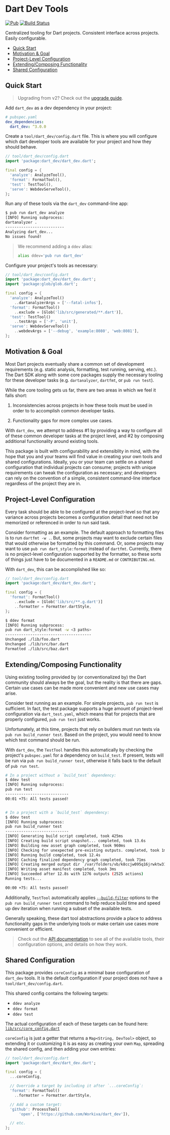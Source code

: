 # Dart Dev Tools

[![Pub](https://img.shields.io/pub/v/dart_dev.svg)](https://pub.dartlang.org/packages/dart_dev)
[![Build Status](https://travis-ci.org/Workiva/dart_dev.svg?branch=master)](https://travis-ci.org/Workiva/dart_dev)

Centralized tooling for Dart projects. Consistent interface across projects.
Easily configurable.

- [Quick Start](#quick-start)
- [Motivation & Goal](#motivation--goal)
- [Project-Level Configuration](#project-level-configuration)
- [Extending/Composing Functionality](#extendingcomposing-functionality)
- [Shared Configuration](#shared-configuration)

## Quick Start

> Upgrading from v2? Check out the [upgrade guide][upgrade-guide].

Add `dart_dev` as a dev dependency in your project:

```yaml
# pubspec.yaml
dev_dependencies:
  dart_dev: ^3.0.0
```

Create a `tool/dart_dev/config.dart` file. This is where you will configure
which dart developer tools are available for your project and how they should behave.

```dart
// tool/dart_dev/config.dart
import 'package:dart_dev/dart_dev.dart';

final config = {
  'analyze': AnalyzeTool(),
  'format': FormatTool(),
  'test': TestTool(),
  'serve': WebdevServeTool(),
};
```

Run any of these tools via the `dart_dev` command-line app:

```bash
$ pub run dart_dev analyze
[INFO] Running subprocess:
dartanalyzer .
--------------------------
Analyzing dart_dev...
No issues found!
```

> We recommend adding a `ddev` alias:
>
> ```bash
> alias ddev='pub run dart_dev'
> ```

Configure your project's tools as necessary:

```dart
// tool/dart_dev/config.dart
import 'package:dart_dev/dart_dev.dart';
import 'package:glob/glob.dart';

final config = {
  'analyze': AnalyzeTool()
    ..dartanalyzerArgs = ['--fatal-infos'],
  'format': FormatTool()
    ..exclude = [Glob('lib/src/generated/**.dart')],
  'test': TestTool()
    ..testArgs = ['-P', 'unit'],
  'serve': WebdevServeTool()
    ..webdevArgs = ['--debug', 'example:8080', 'web:8081'],
};
```

## Motivation & Goal

Most Dart projects eventually share a common set of development requirements
(e.g. static analysis, formatting, test running, serving, etc.). The Dart SDK
along with some core packages supply the necessary tooling for these developer
tasks (e.g. `dartanalyzer`, `dartfmt`, or `pub run test`).

While the core tooling gets us far, there are two areas in which we feel it
falls short:

1. Inconsistencies across projects in how these tools must be used in order to
   to accomplish common developer tasks.

2. Functionality gaps for more complex use cases.

With `dart_dev`, we attempt to address #1 by providing a way to configure all of
these common developer tasks at the project level, and #2 by composing
additional functionality around existing tools.

This package is built with configurability and extensiblity in mind, with the
hope that you and your teams will find value in creating your own tools and
shared configurations. Ideally, you or your team can settle on a shared
configuration that individual projects can consume; projects with unique
requirements can tweak the configuration as necessary; and developers can rely
on the convention of a simple, consistent command-line interface regardless of
the project they are in.

## Project-Level Configuration

Every task should be able to be configured at the project-level so that any
variance across projects becomes a configuration detail that need not be
memorized or referenced in order to run said task.

Consider formatting as an example. The default approach to formatting files is
to run `dartfmt -w .`. But, some projects may want to exclude certain files that
would otherwise be formatted by this command. Or, some projects may want to use
`pub run dart_style:format` instead of `dartfmt`. Currently, there is no
project-level configuration supported by the formatter, so these sorts of things
just have to be documented in a `README.md` or `CONTRIBUTING.md`.

With `dart_dev`, this can be accomplished like so:

```dart
// tool/dart_dev/config.dart
import 'package:dart_dev/dart_dev.dart';

final config = {
  'format': FormatTool()
    ..exclude = [Glob('lib/src/**.g.dart')]
    ..formatter = Formatter.dartStyle,
};
```

```bash
$ ddev format
[INFO] Running subprocess:
pub run dart_style:format -w <3 paths>
--------------------------------------
Unchanged ./lib/foo.dart
Unchanged ./lib/src/bar.dart
Formatted ./lib/src/baz.dart
```

## Extending/Composing Functionality

Using existing tooling provided by (or conventionalized by) the Dart community
should always be the goal, but the reality is that there are gaps. Certain use
cases can be made more convenient and new use cases may arise.

Consider test running as an example. For simple projects, `pub run test` is
sufficient. In fact, the test package supports a huge amount of project-level
configuration via `dart_test.yaml`, which means that for projects that are
properly configured, `pub run test` just works.

Unfortunately, at this time, projects that rely on builders must run tests via
`pub run build_runner test`. Based on the project, you would need to know which
test command should be run.

With `dart_dev`, the `TestTool` handles this automatically by checking the
project's `pubspec.yaml` for a dependency on `build_test`. If present, tests
will be run via `pub run build_runner test`, otherwise it falls back to the
default of `pub run test`.

```bash
# In a project without a `build_test` dependency:
$ ddev test
[INFO] Running subprocess:
pub run test
----------------------------
00:01 +75: All tests passed!


# In a project with a `build_test` dependency:
$ ddev test
[INFO] Running subprocess:
pub run build_runner test
----------------------------
[INFO] Generating build script completed, took 425ms
[INFO] Creating build script snapshot... completed, took 13.6s
[INFO] Building new asset graph completed, took 960ms
[INFO] Checking for unexpected pre-existing outputs. completed, took 1ms
[INFO] Running build completed, took 12.4s
[INFO] Caching finalized dependency graph completed, took 71ms
[INFO] Creating merged output dir `/var/folders/vb/k8ccjw095q16jrwktw31ctmm0000gn/T/build_runner_testBkm6gS/` completed, took 260ms
[INFO] Writing asset manifest completed, took 3ms
[INFO] Succeeded after 12.8s with 1276 outputs (2525 actions)
Running tests...

00:00 +75: All tests passed!
```

Additionally, `TestTool` automatically applies [`--build-filter`][build-filter]
options to the `pub run build_runner test` command to help reduce build time and
speed up dev iteration when running a subset of the available tests.

Generally speaking, these dart tool abstractions provide a place to address
functionality gaps in the underlying tools or make certain use cases more
convenient or efficient.

> Check out the [API documentation][api-docs] to see all of the available tools,
> their configuration options, and details on how they work.

## Shared Configuration

This package provides `coreConfig` as a minimal base configuration of `dart_dev`
tools. It is the default configuration if your project does not have a
`tool/dart_dev/config.dart`.

This shared config contains the following targets:

- `ddev analyze`
- `ddev format`
- `ddev test`

The actual configuration of each of these targets can be found here:
[`lib/src/core_config.dart`][core-config]

`coreConfig` is just a getter that returns a `Map<String, DevTool>` object, so
extending it or customizing it is as easy as creating your own `Map`, spreading
the shared config, and then adding your own entries:

```dart
// tool/dart_dev/config.dart
import 'package:dart_dev/dart_dev.dart';

final config = {
  ...coreConfig,

  // Override a target by including it after `...coreConfig`:
  'format': FormatTool()
    ..formatter = Formatter.dartStyle,

  // Add a custom target:
  'github': ProcessTool(
      'open', ['https://github.com/Workiva/dart_dev']),

  // etc.
};
```

[api-docs]: https://pub.dev/documentation/dart_dev/latest/dart_dev/dart_dev-library.html
[build-filter]: https://github.com/dart-lang/build/blob/master/build_runner/CHANGELOG.md#new-feature-build-filters
[core-config]: https://github.com/Workiva/dart_dev/blob/master/lib/src/core_config.dart
[upgrade-guide]: doc/v3_upgrade_guide.md
